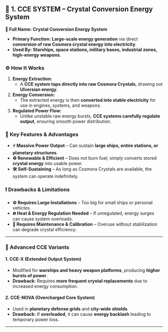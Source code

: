 ## **🔹 1. CCE SYSTEM – Crystal Conversion Energy System**

**🔻 Full Name:** **Crystal Conversion Energy System**

- **Primary Function:** **Large-scale energy generation** via direct **conversion of raw Cosmora crystal energy into electricity**.
- **Used By:** **Starships, space stations, military bases, industrial zones, high-energy weapons.**

### **⚙️ How It Works**

1. **Energy Extraction:**
   - A **CCE system taps directly into raw Cosmora Crystals**, drawing out **Ulversian energy**.
2. **Energy Conversion:**
   - The extracted energy is then **converted into stable electricity** for use in engines, systems, and weapons.
3. **Regulated Power Flow:**
   - Unlike unstable raw energy bursts, **CCE systems carefully regulate output**, ensuring smooth power distribution.

### **🔋 Key Features & Advantages**

- **⚡ Massive Power Output** – Can sustain **large ships, entire stations, or planetary structures**.
- **♻️ Renewable & Efficient** – Does not burn fuel; simply converts stored **crystal energy** into usable power.
- **🛠️ Self-Sustaining** – As long as Cosmora Crystals are available, the system can operate indefinitely.

### **❗ Drawbacks & Limitations**

- **⚙️ Requires Large Installations** – Too big for small ships or personal vehicles.
- **🔥 Heat & Energy Regulation Needed** – If unregulated, energy surges can cause system overloads.
- **🔋 Requires Maintenance & Calibration** – Overuse without stabilization can degrade crystal efficiency.

---

### **🔻 Advanced CCE Variants**

#### **1. CCE-X (Extended Output System)**

- Modified for **warships and heavy weapon platforms**, producing **higher bursts of power**.
- **Drawback:** Requires **more frequent crystal replacements** due to increased energy consumption.

#### **2. CCE-NOVA (Overcharged Core System)**

- Used in **planetary defense grids** and **city-wide shields**.
- **Drawback:** If **overloaded**, it can cause **energy backlash** leading to temporary power loss.

---

